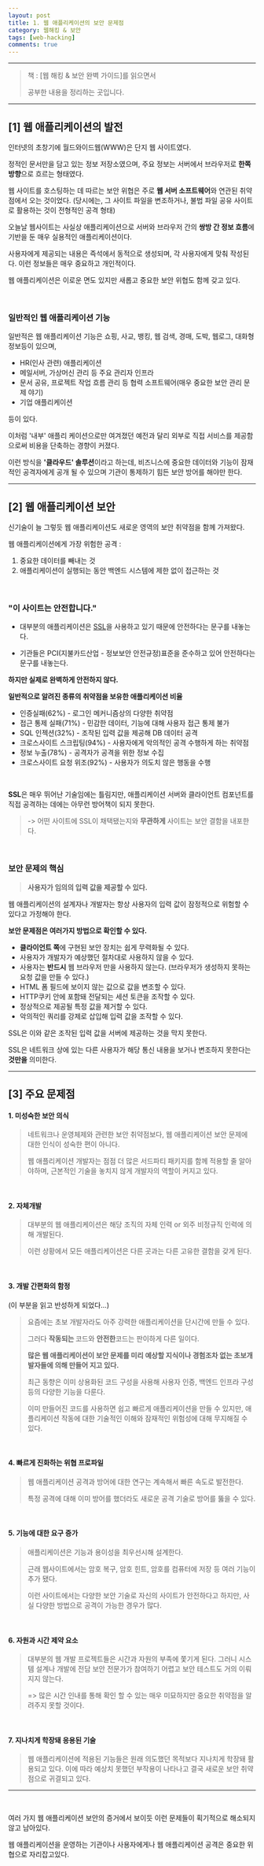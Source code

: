```yaml
---
layout: post
title: 1. 웹 애플리케이션의 보안 문제점
category: 웹해킹 & 보안
tags: [web-hacking]
comments: true
---
```


---

> 책 : [웹 해킹 & 보안 완벽 가이드]를 읽으면서
>
> 공부한 내용을 정리하는 곳입니다.

---

## [1] 웹 애플리케이션의 발전

인터넷의 초창기에 월드와이드웹(WWW)은 단지 웹 사이트였다.

정적인 문서만을 담고 있는 정보 저장소였으며, 주요 정보는 서버에서 브라우저로 <b style="blue">한쪽 방향</b>으로 흐르는 형태였다. 

웹 사이트를 호스팅하는 데 따르는 보안 위협은 주로 <b style="blue">웹 서버 소프트웨어</b>와 연관된 취약점에서 오는 것이었다. (당시에는, 그 사이트 파일을 변조하거나, 불법 파일 공유 사이트로 활용하는 것이 전형적인 공격 형태)

오늘날 웹사이트는 사실상 애플리케이션으로 서버와 브라우저 간의 <b style="blue">쌍방 간 정보 흐름</b>에 기반을 둔 매우 실용적인 애플리케이션이다.

사용자에게 제공되는 내용은 즉석에서 동적으로 생성되며, 각 사용자에게 맞춰 작성된다. 이런 정보들은 매우 중요하고 개인적이다. 

웹 애플리케이션은 이로운 면도 있지만 새롭고 중요한 보안 위협도 함께 갖고 있다.

<br>

### 일반적인 웹 애플리케이션 기능

일반적은 웹 애플리케이션 기능은 쇼핑, 사교, 뱅킹, 웹 검색, 경매, 도박, 웹로그, 대화형 정보등이 있으며,

- HR(인사 관련) 애플리케이션
- 메일서버, 가상머신 관리 등 주요 관리자 인프라
- 문서 공유, 프로젝트 작업 흐름 관리 등 협력 소프트웨어(매우 중요한 보안 관리 문제 야기)
- 기업 애플리케이션

등이 있다. 

이처럼 '내부' 애플리 케이션으로만 여겨졌던 예전과 달리 외부로 직접 서비스를 제공함으로써 비용을 단축하는 경향이 커졌다. 

이런 방식을 <b style="red">'클라우드' 솔루션</b>이라고 하는데, 비즈니스에 중요한 데이터와 기능이 잠재적인 공격자에게 공개 될 수 있으며 기관이 통제하기 힘든 보안 방어를 해야만 한다.

---

## [2] 웹 애플리케이션 보안

신기술이 늘 그렇듯 웹 애플리케이션도 새로운 영역의 보안 취약점을 함께 가져왔다. 

웹 애플리케이션에게 가장 위험한 공격 : 

1. 중요한 데이터를 빼내는 것
2. 애플리케이션이 실행되는 동안 백엔드 시스템에 제한 없이 접근하는 것

<br>

### "이 사이트는 안전합니다."

- 대부분의 애플리케이션은 [SSL](https://ko.wikipedia.org/wiki/전송_계층_보안)을 사용하고 있기 때문에 안전하다는 문구를 내놓는다.

- 기관들은 PCI(지불카드산업 - 정보보안 안전규정)표준을 준수하고 있어 안전하다는 문구를 내놓는다.

**하지만 실제로 <b style="red">완벽하게</b> 안전하지 않다.**

<b style="blue">일반적으로 알려진 종류의 취약점을 보유한 애플리케이션 비율</b>

- 인증실패(62%) - 로그인 메커니즘상의 다양한 취약점
- 접근 통제 실패(71%) - 민감한 데이터, 기능에 대해 사용자 접근 통제 불가
- SQL 인젝션(32%) - 조작된 입력 값을 제공해 DB 데이터 공격
- 크로스사이트 스크립팅(94%) - 사용자에게 악의적인 공격 수행하게 하는 취약점
- 정보 누출(78%) - 공격자가 공격을 위한 정보 수집 
- 크로스사이트 요청 위조(92%) - 사용자가 의도치 않은 행동을 수행

<br>

**SSL**은 매우 뛰어난 기술임에는 틀림지만, 애플리케이션 서버와 클라이언트 컴포넌트를 직접 공격하는 데에는 아무런 방어책이 되지 못한다.

> -> 어떤 사이트에 SSL이 채택됐는지와 <b style="blue">무관하게</b> 사이트는 보안 결함을 내포한다.

<br>

### 보안 문제의 핵심 

> **사용자가 임의의 입력 값을 제공할 수 있다.**

웹 애플리케이션의 설계자나 개발자는 항상 사용자의 입력 값이 잠정적으로 위험할 수 있다고 가정해야 한다. 

**보안 문제점은 여러가지 방법으로 확인할 수 있다.**

- <b style="red">클라이언트 쪽</b>에 구현된 보안 장치는 쉽게 무력화될 수 있다.
- 사용자가 개발자가 예상했던 절차대로 사용하지 않을 수 있다.
- 사용자는 <b style="red">반드시</b> 웹 브라우저 만을 사용하지 않는다. (브라우저가 생성하지 못하는 요청 값을 만들 수 있다.)
- HTML 폼 필드에 보이지 않는 값으로 값을 변조할 수 있다.
- HTTP쿠키 안에 포함돼 전달되는 세션 토큰을 조작할 수 있다.
- 정상적으로 제공될 특정 값을 제거할 수 있다.
- 악의적인 쿼리를 강제로 삽입해 입력 값을 조작할 수 있다.

SSL은 이와 같은 조작된 입력 값을 서버에 제공하는 것을 막지 못한다.

SSL은 네트워크 상에 있는 다른 사용자가 해당 통신 내용을 보거나 변조하지 못한다는 <b style="red">것만을</b> 의미한다.

---

## [3] 주요 문제점

#### 1. 미성숙한 보안 의식

> 네트워크나 운영체제와 관련한 보안 취약점보다, 웹 애플리케이션 보안 문제에 대한 인식이 성숙한 편이 아니다.
>
> 웹 애플리케이션 개발자는 점점 더 많은 서드파티 패키지를 함께 적용할 줄 알아야하며, 근본적인 기술을 놓치지 않게 개발자의 역할이 커지고 있다.

<br>

#### 2. 자체개발

> 대부분의 웹 애플리케이션은 해당 조직의 자체 인력 or 외주 비정규직 인력에 의해 개발된다.
>
> 이런 상황에서 모든 애플리케이션은 다른 곳과는 다른 고유한 결함을 갖게 된다.

<br>

#### 3. 개발 간편화의 함정

(이 부분을 읽고 반성하게 되었다...)

> 요즘에는 초보 개발자라도 아주 강력한 애플리케이션을 단시간에 만들 수 있다.
>
> 그러다 <b style="red">작동되는 </b>코드와 <b style="red">안전한</b>코드는 판이하게 다른 일이다.
>
> <b style="blue">많은 웹 애플리케이션이 보안 문제를 미리 예상할 지식이나 경험조차 없는 초보개발자들에 의해 만들어 지고 있다.</b>
>
> 최근 동향은 이미 상용화된 코드 구성을 사용해 사용자 인증, 백엔드 인프라 구성 등의 다양한 기능을 다룬다. 
>
> 이미 만들어진 코드를 사용하면 쉽고 빠르게 애플리케이션을 만들 수 있지만, 애플리케이션 작동에 대한 기술적인 이해와 잠재적인 위험성에 대해 무지해질 수 있다.

<br>

#### 4. 빠르게 진화하는 위협 프로파일

> 웹 애플리케이션 공격과 방어에 대한 연구는 계속해서 빠른 속도로 발전한다.
>
> 특정 공격에 대해 이미 방어를 했더라도 새로운 공격 기술로 방어를 뚫을 수 있다.

<br>

#### 5. 기능에 대한 요구 증가

> 애플리케이션은 기능과 용이성을 최우선시해 설계한다.
>
> 근래 웹사이트에서는 암호 복구, 암호 힌트, 암호를 컴퓨터에 저장 등 여러 기능이 추가 됐다.
>
> 이런 사이트에서는 다양한 보안 기술로 자신의 사이트가 안전하다고 하지만, 사실 다양한 방법으로 공격이 가능한 경우가 많다.

<br>

#### 6. 자원과 시간 제약 요소

>대부분의 웹 개발 프로젝트들은 시간과 자원의 부족에 쫓기게 된다. 그러니 시스템 설계나 개발에 전담 보안 전문가가 참여하기 어렵고 보안 테스트도 거의 이뤄지지 않는다. 
>
>=> 많은 시간 인내를 통해 확인 할 수 있는 매우 미묘하지만 중요한 취약점을 알려주지 못할 것이다.

<br>

#### 7. 지나치게 학장돼 응용된 기술

> 웹 애플리케이션에 적용된 기능들은 원래 의도했던 목적보다 지나치게 학장돼 활용되고 있다. 이에 따라 예상치 못했던 부작용이 나타나고 결국 새로운 보안 취약점으로 귀결되고 있다. 

---

<br>

여러 가지 웹 애플리케이션 보안의 증거에서 보이듯 이런 문제들이 획기적으로 해소되지 않고 남아있다.

웹 애플리케이션을 운영하는 기관이나 사용자에게나 웹 애플리케이션 공격은 중요한 위협으로 자리잡고있다.

<br>

<br>





